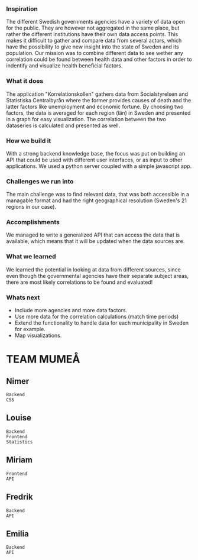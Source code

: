 ### Inspiration
The different Swedish governments agencies have a variety of data open for the public.
They are however not aggregated in the same place, but rather the different institutions have their own data
access points. This makes it difficult to gather and compare data from several actors, which
have the possibility to give new insight into the state of Sweden and its population. 
Our mission was to combine different data to see wether any correlation 
could be found between
health data and other factors in order to indentify and visualize 
health beneficial factors.


### What it does
The application "Korrelationskollen" gathers data from Socialstyrelsen and Statistiska Centralbyrån
where the former provides causes of death and the latter factors like unemployment and economic fortune.
By choosing two factors, the data is averaged for each region (län) in Sweden and presented in
a graph for easy visualization. The correlation between the two dataseries is calculated and presented as well.


### How we build it
With a strong backend knowledge base, the focus was put on building an API 
that could be used with different user interfaces, or as input to other applications.
We used a python server coupled with a simple javascript app.

### Challenges we run into
The main challenge was to find relevant data, that was both accessible in a managable format
and had the right geographical resolution (Sweden's 21 regions in our case).

### Accomplishments
We managed to write a generalized API that can access the data that is available, 
which means that it will be updated when the data sources are.

### What we learned
We learned the potential in looking at data from different sources, since even though the governmental agencies have their separate
subject areas, there are most likely correlations to be found and evaluated!

### Whats next
- Include more agencies and more data factors.
- Use more data for the correlation calculations (match time periods)
- Extend the functionality to handle data for each municipality in Sweden for example.
- Map visualizations.

# TEAM MUMEÅ

## Nimer
	Backend
	CSS

## Louise
	Backend
	Frontend
	Statistics

## Miriam
	Frontend
	API

## Fredrik
	Backend
	API

## Emilia
	Backend
	API
